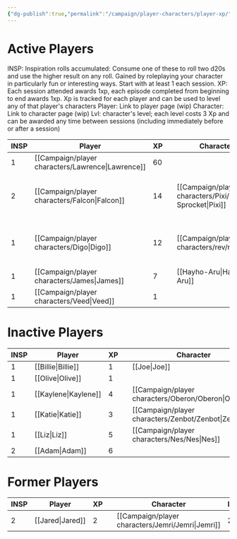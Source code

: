 ```yaml
---
{"dg-publish":true,"permalink":"/campaign/player-characters/player-xp/","tags":["gardenEntry"]}
---
```


# Active Players
INSP: Inspiration rolls accumulated: Consume one of these to roll two d20s and use the higher result on any roll. Gained by roleplaying your character in particularly fun or interesting ways. Start with at least 1 each session.
XP: Each session attended awards 1xp, each episode completed from beginning to end awards 1xp. Xp is tracked for each player and can be used to level any of that player's characters
Player: Link to player page (wip)
Character:  Link to character page (wip)
Lvl: character's level; each level costs 3 Xp and can be awarded any time between sessions (including immediately before or after a session)

| INSP | Player       | XP  |     | Character               | Lvl | Character         | Lvl | Character              | Lvl |
| ---- | ------------ | --- | --- | ----------------------- | --- | ----------------- | --- | ---------------------- | --- |
| 1    | [[Campaign/player characters/Lawrence\|Lawrence]] | 60  |     |                         |     |                   |     |                        |     |
| 2    | [[Campaign/player characters/Falcon\|Falcon]]   | 14  |     | [[Campaign/player characters/Pixi/Pixi Sprocket\|Pixi]] | 4   | [[Campaign/player characters/Dr. Rivers/Dr. Rivers\|Dr. Rivers]]    | 2   | [[Campaign/player characters/Birds on the Flame/Birds on the Flame\|Birds on the Flame]] | 2   |
| 1    | [[Campaign/player characters/Digo\|Digo]]     | 12  |     | [[Campaign/player characters/rev/rev\|rev]]                 | 4   | [[Campaign/player characters/The Eaten One/The Eaten One\|The Eaten One]] | 2   |                        |     |
| 1    | [[Campaign/player characters/James\|James]]    | 7   |     | [[Hayho-Aru\|Hayho-Aru]]           | 2   |                   |     |                        |     |
| 1    | [[Campaign/player characters/Veed\|Veed]]     | 1   |     |                         |     |                   |     |                        |     |

# Inactive Players

| INSP | Player      | XP  |     | Character  | lvl | Character | lvl | Character | lvl |
| ---- | ----------- | --- | --- | ---------- | --- | --------- | --- | --------- | --- |
| 1    | [[Billie\|Billie]]  | 1   |     | [[Joe\|Joe]]    | 1   |           |     |           |     |
| 1    | [[Olive\|Olive]]   | 1   |     |            |     |           |     |           |     |
| 1    | [[Kaylene\|Kaylene]] | 4   |     | [[Campaign/player characters/Oberon/Oberon\|Oberon]] | 4   |           |     |           |     |
| 1    | [[Katie\|Katie]]   | 3   |     | [[Campaign/player characters/Zenbot/Zenbot\|Zenbot]] | 3   |           |     |           |     |
| 1    | [[Liz\|Liz]]     | 5   |     | [[Campaign/player characters/Nes/Nes\|Nes]]    | 3   |           |     |           |     |
| 2    | [[Adam\|Adam]]    | 6   |     |            |     |           |     |           |     |
# Former Players
| INSP | Player    | XP  |     | Character | lvl | Character | lvl | Character | lvl |
| ---- | --------- | --- | --- | --------- | --- | --------- | --- | --------- | --- |
| 2    | [[Jared\|Jared]] | 2   |     | [[Campaign/player characters/Jemri/Jemri\|Jemri]] | 2   | [[Campaign/player characters/K'zyn/K'zyn\|K'zyn]] | 3   |           |     |
